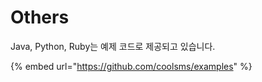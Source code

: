 # Others

Java, Python, Ruby는 예제 코드로 제공되고 있습니다.

{% embed url="https://github.com/coolsms/examples" %}



